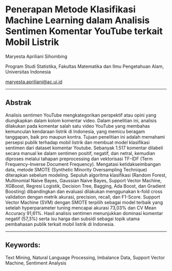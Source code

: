 # Penerapan Metode Klasifikasi Machine Learning dalam Analisis Sentimen Komentar YouTube terkait Mobil Listrik

Maryesta Apriliani Sihombing

Program Studi Statistika, Fakultas Matematika dan Ilmu Pengetahuan Alam, Universitas Indonesia

maryesta.apriliani@ac.ui.id


---

## Abstrak 
Analisis sentimen YouTube mengkategorikan perspektif atau opini yang diungkapkan dalam kolom komentar video. Dalam penelitian ini, analisis dilakukan pada komentar salah satu video YouTube yang membahas kemunculan kendaraan listrik di Indonesia, yang memicu beragam tanggapan, baik pro maupun kontra. Tujuan penelitian ini adalah memahami persepsi publik terhadap mobil listrik dan membuat model klasifikasi sentimen dari dataset komentar Youtube.  Sebanyak 1.517 komentar dilabeli secara manual ke dalam sentimen positif, negatif, dan netral, kemudian diproses melalui tahapan preprocessing dan vektorisasi TF-IDF (Term Frequency–Inverse Document Frequency). Mengatasi ketidakseimbangan data, metode SMOTE (Synthetic Minority Oversampling Technique) diterapkan sebelum modeling. Sepuluh algoritma klasifikasi (Random Forest, Multinomial Naive Bayes, Gaussian Naive Bayes, Support Vector Machine, XGBoost, Regresi Logistik, Decision Tree, Bagging, Ada Boost, dan Gradient Boosting) dibandingkan dan evaluasi dilakukan menggunakan k-fold cross validation dengan metrik akurasi, precision, recall, dan F1-Score. Support Vector Machine (SVM) dengan SMOTE terpilih sebagai model terbaik yang setelah hyperparameter tuning mencapai akurasi 73,03% dan CV Mean Accuracy 91,61%. Hasil analisis sentimen menunjukkan dominasi komentar negatif (57,3%) serta isu harga dan subsidi sebagai topik utama pembahasan publik terkait mobil listrik di Indonesia.

---

## Keywords:
Text Mining, Natural Language Processing, Imbalance Data, Support Vector Machine, Sentiment Analysis

